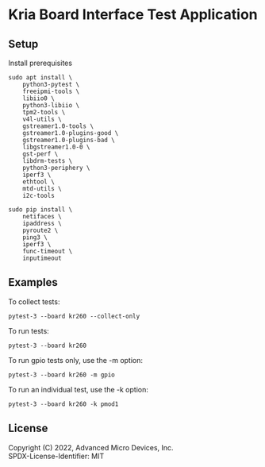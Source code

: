 # Kria Board Interface Test Application

## Setup
Install prerequisites
```
sudo apt install \
	python3-pytest \
	freeipmi-tools \
	libiio0 \
	python3-libiio \
	tpm2-tools \
	v4l-utils \
	gstreamer1.0-tools \
	gstreamer1.0-plugins-good \
	gstreamer1.0-plugins-bad \
	libgstreamer1.0-0 \
	gst-perf \
	libdrm-tests \
	python3-periphery \
	iperf3 \
	ethtool \
	mtd-utils \
	i2c-tools

sudo pip install \
	netifaces \
	ipaddress \
	pyroute2 \
	ping3 \
	iperf3 \
	func-timeout \
	inputimeout
```
## Examples
To collect tests:
```
pytest-3 --board kr260 --collect-only
```

To run tests:
```
pytest-3 --board kr260
```

To run gpio tests only, use the -m option:
```
pytest-3 --board kr260 -m gpio
```

To run an individual test, use the -k option:
```
pytest-3 --board kr260 -k pmod1
```

## License

Copyright (C) 2022, Advanced Micro Devices, Inc.\
SPDX-License-Identifier: MIT
